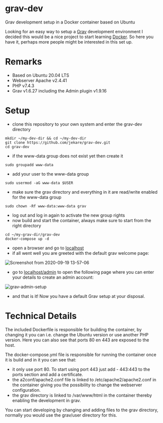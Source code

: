 # grav-dev
Grav development setup in a Docker container based on Ubuntu

Looking for an easy way to setup a [Grav](https://getgrav.org/) development environment I decided this would be a nice project to start learning [Docker](https://www.docker.com/). So here you have it, perhaps more people might be interested in this set up.

# Remarks
* Based on Ubuntu 20.04 LTS
* Webserver Apache v2.4.41
* PHP v7.4.3
* Grav v1.6.27 including the Admin plugin v1.9.16

# Setup
* clone this repository to your own system and enter the grav-dev directory
```
mkdir ~/my-dev-dir && cd ~/my-dev-dir
git clone https://github.com/jekare/grav-dev.git
cd grav-dev
```
* if the www-data group does not exist yet then create it
```
sudo groupadd www-data
```
* add your user to the www-data group
```
sudo usermod -aG www-data $USER
```
* make sure the grav directory and everything in it are read/write enabled for the www-data group
```
sudo chown -Rf www-data:www-data grav
```
* log out and log in again to activate the new group rights
* now build and start the container, always make sure to start from the right directory
```
cd ~/my-grav-dir/grav-dev
docker-compose up -d
```
* open a browser and go to [localhost](http://localhost)
* if all went well you are greeted with the default grav welcome page:

![Screenshot from 2020-09-19 13-57-06](https://user-images.githubusercontent.com/7894742/93666649-1a2aec80-fa80-11ea-9bc1-e7ca40662988.png)

* go to [localhost/admin](http://localhost/admin) to open the following page where you can enter your details to create an admin account:

![grav-admin-setup](https://user-images.githubusercontent.com/7894742/93665165-9e777280-fa74-11ea-8b7e-8ce678fbfd76.png)

* and that is it! Now you have a default Grav setup at your disposal.

# Technical Details

The included Dockerfile is responsible for building the container, by changing it you can i.e. change the Ubuntu version or use another PHP version. Here you can also see that ports 80 en 443 are exposed to the host.

The docker-compose.yml file is responsible for running the container once it is build and in it you can see that:
* it only use port 80. To start using port 443 just add - 443:443 to the ports section and add a certificate.
* the a2conf/apache2.conf file is linked to /etc/apache2/apache2.conf in the container giving you the possibility to change the webserver configuration.
* the grav directory is linked to /var/www/html in the container thereby enabling the development in grav.

You can start developing by changing and adding files to the grav directory, normally you would use the grav/user directory for this.



